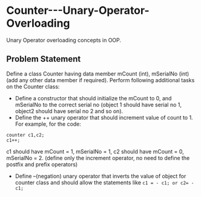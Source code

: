 # Counter---Unary-Operator-Overloading
Unary Operator overloading concepts in OOP.

## Problem Statement

Define a class Counter having data member mCount (int), mSerialNo (int) (add any other data member if required). Perform following additional tasks on the Counter class:

  * Define a constructor that should initialize the mCount to 0, and mSerialNo to the correct serial no (object 1 should have serial no 1, object2 should have serial no 2 and so on).
  * Define the ++ unary operator that should increment value of count to 1. For example, for the code:
  ```
  counter c1,c2;
  c1++;
  ```
  c1 should have mCount = 1, mSerialNo = 1, c2 should have mCount = 0, mSerialNo = 2. 
  (define only the increment operator, no need to define the postfix and prefix operators)
  * Define –(negation) unary operator that inverts the value of object for counter class and should allow the statements like ```c1 = - c1; or c2= - c1;```

